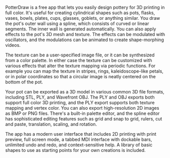 PotterDraw is a free app that lets you easily design pottery for 3D printing in full color. It's useful for creating cylindrical shapes such as pots, flasks, vases, bowls, plates, cups, glasses, goblets, or anything similar. You draw the pot's outer wall using a spline, which consists of curved or linear segments. The inner wall is generated automatically. You can also apply effects to the pot's 3D mesh and texture. The effects can be modulated with oscillators, and the modulations can be animated to create shape-morphing videos.

The texture can be a user-specified image file, or it can be synthesized from a color palette. In either case the texture can be customized with various effects that alter the texture mapping via periodic functions. For example you can map the texture in stripes, rings, kaleidoscope-like petals, or in polar coordinates so that a circular image is neatly centered on the bottom of the pot.

Your pot can be exported as a 3D model in various common 3D file formats, including STL, PLY, and Wavefront OBJ. The PLY and OBJ exports both support full color 3D printing, and the PLY export supports both texture mapping and vertex color. You can also export high-resolution 2D images as BMP or PNG files. There's a built-in palette editor, and the spline editor has sophisticated editing features such as grid and snap to grid, rulers, cut and paste, translation, scaling, and rotation.

The app has a modern user interface that includes 2D printing with print preview, full screen mode, a tabbed MDI interface with dockable bars, unlimited undo and redo, and context-sensitive help. A library of basic shapes to use as starting points for your own creations is included.



